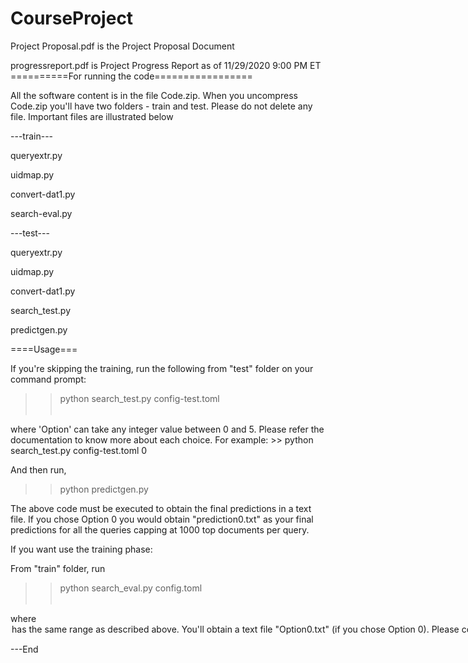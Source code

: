 # CourseProject

Project Proposal.pdf is the Project Proposal Document

progressreport.pdf is Project Progress Report as of 11/29/2020 9:00 PM ET
==========For running the code=================

All the software content is in the file Code.zip. When you uncompress Code.zip you'll have two folders - train and test. Please do not delete any file. Important files are illustrated below 

---train---

queryextr.py

uidmap.py

convert-dat1.py

search-eval.py

---test---

queryextr.py

uidmap.py

convert-dat1.py

search_test.py

predictgen.py

====Usage===

If you're skipping the training, run the following from "test" folder on your command prompt:

>> python search_test.py config-test.toml <Option>
  
where 'Option' can take any integer value between 0 and 5. Please refer the documentation to know more about each choice. 
For example: >> python search_test.py config-test.toml 0

And then run,
>> python predictgen.py

The above code must be executed to obtain the final predictions in a text file. If you chose Option 0 you would obtain "prediction0.txt" as your final predictions for all the queries capping at 1000 top documents per query.

If you want use the training phase:

From "train" folder, run
>> python search_eval.py config.toml <Option>

where <Option> has the same range as described above. You'll obtain a text file "Option0.txt" (if you chose Option 0). Please copy this file over to the "test" folder and repeat the instructions above to obtain final predictions. 
  
---End
